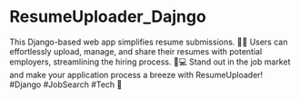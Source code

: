# ResumeUploader_Dajngo
 This Django-based web app simplifies resume submissions. 📄💼 Users can effortlessly upload, manage, and share their resumes with potential employers, streamlining the hiring process. 🤝💻 Stand out in the job market and make your application process a breeze with ResumeUploader! #Django #JobSearch #Tech 🌟
